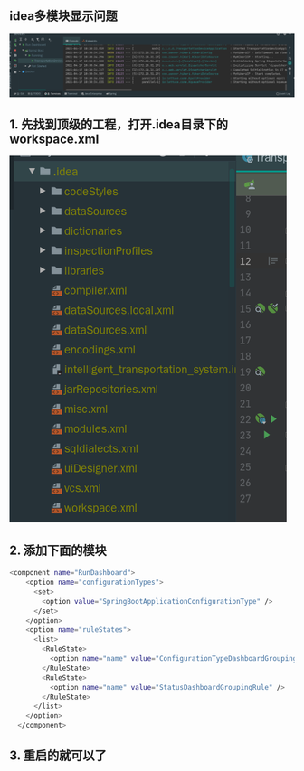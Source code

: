 

## idea多模块显示问题



![1618626734697](idea多模块显示问题.assets/1618626734697.png)

## 1. 先找到顶级的工程，打开.idea目录下的workspace.xml

![1618626833242](idea多模块显示问题.assets/1618626833242.png)

## 2. 添加下面的模块

```bash
<component name="RunDashboard">
    <option name="configurationTypes">
      <set>
        <option value="SpringBootApplicationConfigurationType" />
      </set>
    </option>
    <option name="ruleStates">
      <list>
        <RuleState>
          <option name="name" value="ConfigurationTypeDashboardGroupingRule" />
        </RuleState>
        <RuleState>
          <option name="name" value="StatusDashboardGroupingRule" />
        </RuleState>
      </list>
    </option>
  </component>
```



## 3. 重启的就可以了